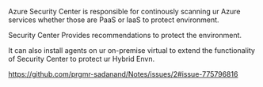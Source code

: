 Azure Security Center is responsible for continously scanning ur Azure services whether those are PaaS or IaaS to protect environment. 

Security Center Provides recommendations to protect the environment.

It can also install agents on ur on-premise virtual to extend the functionality of Security Center to protect ur Hybrid Envn.

https://github.com/prgmr-sadanand/Notes/issues/2#issue-775796816
